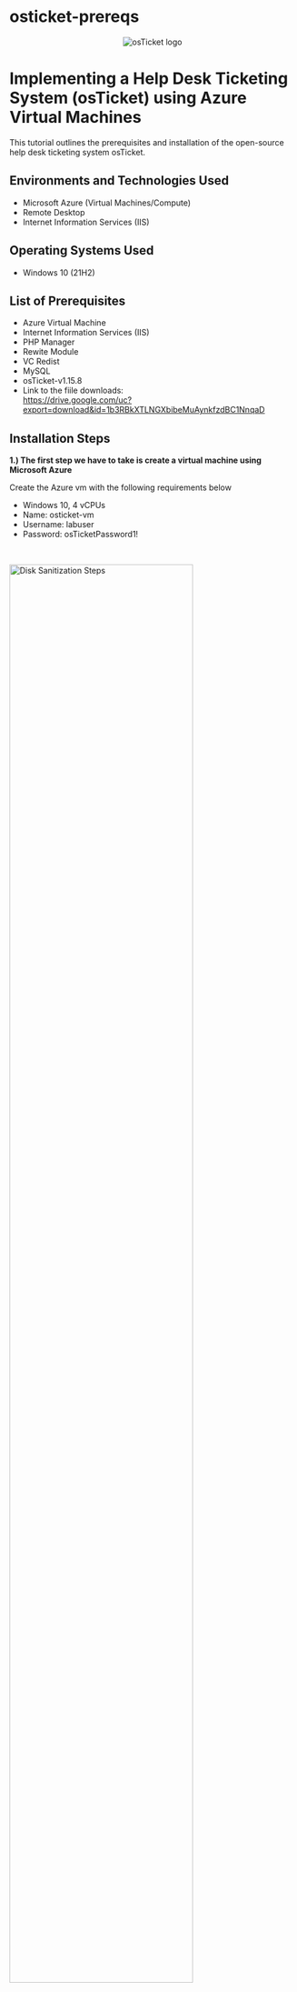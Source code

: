 # osticket-prereqs
<p align="center">
<img src="https://i.imgur.com/Clzj7Xs.png" alt="osTicket logo"/>
</p>

<h1>Implementing a Help Desk Ticketing System (osTicket) using Azure Virtual Machines</h1>
This tutorial outlines the prerequisites and installation of the open-source help desk ticketing system osTicket.<br />

<h2>Environments and Technologies Used</h2>

- Microsoft Azure (Virtual Machines/Compute)
- Remote Desktop
- Internet Information Services (IIS)

<h2>Operating Systems Used </h2>

- Windows 10</b> (21H2)

<h2>List of Prerequisites</h2>

- Azure Virtual Machine  
- Internet Information Services (IIS)
- PHP Manager
- Rewite Module 
- VC Redist
- MySQL
- osTicket-v1.15.8
- Link to the fiile downloads:<br>
  https://drive.google.com/uc?export=download&id=1b3RBkXTLNGXbibeMuAynkfzdBC1NnqaD

<h2>Installation Steps</h2>

<p><b>1.) The first step we have to take is create a virtual machine using Microsoft Azure</b><p>
<p>Create the Azure vm with the following requirements below</p>

- Windows 10, 4 vCPUs
- Name: osticket-vm
- Username: labuser
- Password: osTicketPassword1!
<br />

<p>
<img src="https://i.imgur.com/MrTgYFf.png" height="80%" width="80%" alt="Disk Sanitization Steps"/>
</p>

<p><b>2.) Once you have created your virtual machine you will want to connect to it by using the public ip address the vm is setup with. You will connect using the remote desktop connection app.</b></p>
<br />

<p>
<img src="https://i.imgur.com/fjj0PQW.png" height="50%" width="50%" alt="Disk Sanitization Steps"/>
</p>

<p><b>3.)Download the osTicket-installation-files.zip and unzip it on to your remote desktop.</b></p>
<p>We will use the files in this folder to install osTicket and some of the dependencies</p>
<p>The folder should be called "osTicket-Installation-Files</p>

<img src="https://i.imgur.com/ITlDslB.jpeg" height="50%" width="50%" alt="folder download"/>
<br />

<p><b>4.)Next we will need to enable IIS and CGI</b></p>
<p>Navigate to Control Panel --> Programs --> Programs and Features --> Turn Windows features on or off</p>
<p>
  <img src="https://i.imgur.com/ynUFdKW.png" height="30%" width="50%" alt="Control Panel "/>
  <img src="https://i.imgur.com/KZd6xRU.png" height="30%" width="50%" alt="Control Panel "/>
</p>

<p><b>Make sure all the following boxes are checked</b></p>
<p><img src="https://i.imgur.com/uxrt3Zc.png" height="30%" width="30%" alt="Control Panel "/></p>

<p><b>Check if this feature is working by going to your browser and typing in the loopback address 127.0.0.1</b></p>
<p><img src="https://i.imgur.com/sv3tsIU.png" height="60%" width="60%" alt="Control Panel "/></p>

<p><b>5.)Install PHP manager for IIS</b></p>
<p>From the osTicket-Installation-Files folder install PHP Manager for IIS (PHPManagerForIIS_V1.5.0.msi)</p>
<img src= "https://i.imgur.com/iSRGjdB.jpeg" height= "50%" width="60%" alt= PHP manager/>

<p><b>6.) Install the Rewite Module</b></p>
<p>From the osTicket-Installation-Files folder install the Rewite Module (rewrite_amd64_en-US.msi)</p>
<img src="https://i.imgur.com/qqN3srj.png" height="50%" width="50%" alt="Rewite Module"/>

<p><b>7.)Create the PHP direcory</b></p>
<p>Navigate to the system c:drive and create a directory named "PHP</p>

<p><b>Unzip PHP files into the folder</b></p>
<p>From the “osTicket-Installation-Files” folder, unzip PHP 7.3.8 (php-7.3.8-nts-Win32-VC15-x86.zip) into the “C:\PHP” folder</p>
<img src="https://i.imgur.com/zHXVS4o.jpeg" height="50%" width=" 50%"/>

<p><b>8.) Install VC redist Dependency</b></p>
<p>From the “osTicket-Installation-Files” folder, install VC_redist.x86.exe.</p>
<img src="https://i.imgur.com/hCEMJ6n.jpeg" height="50%" width="50%"/>

<p><b>9.)Install MySQL</b></p>
<p>From the “osTicket-Installation-Files” folder, install MySQL 5.5.62 (mysql-5.5.62-win32.msi)</p>

- Typical Setup ->
- Launch Configuration Wizard (after install) ->
- Standard Configuration ->
- Username: root
- Password: root

<img src="https://i.imgur.com/Ety7AsO.jpeg" height="50%" width="50%"/>
<img src="https://i.imgur.com/uVfYAT3.jpeg" height="50%" width="50%"/>
<img src="https://i.imgur.com/51tpP9L.jpeg" height="50%" width="50%"/>
<img src="https://i.imgur.com/SWUbZXv.jpeg" height="50%" width="50%"/>

<p><b>10.)Next we will have to register PHP within IIS</b></p>

<p>Open IIS as an administrator and click register new PHP version</p>
<img src="https://i.imgur.com/GODTj2E.png" height="50%" width="50%"/>

<p>When clicked register under PHP folder created in the C:drive (C:\PHP\php-cgi.exe)</p>
<img src="https://i.imgur.com/lc4qP0s.png" height="50%" width="50%"/>

<p>Reload IIS (Open IIS, Stop and Start the server)</p>
<img src="https://i.imgur.com/LDNGiIt.png" height="30%" width="30%" />

<h3><b>11.)Now we get to install osTicket</b></h3>

- From the “osTicket-Installation-Files” folder, unzip “osTicket-v1.15.8.zip” 
- Copy the “upload” folder into “c:\inetpub\wwwroot”
- Within “c:\inetpub\wwwroot”, Rename “upload” to “osTicket”
  
<img src="https://i.imgur.com/PAQTIOE.jpeg" height="50%" width="50%" />

<p>Reload IIS (Open IIS, Stop and Start the server)</p>
<img src="https://i.imgur.com/LDNGiIt.png" height="30%" width="30%" />

<p>Navigate to osTicket through IIS</p>
<p>Go to sites -> Default -> osTicket. On the right, click “Browse *:80”</p>
<img src="https://i.imgur.com/OtFm4gV.png" height="60%" width="80%"/>

<p>We've launched osTicket and now need to enable required extensions for osTicket.</p>
<p>We will need to enable these extensions in IIS</p>
<img src="https://i.imgur.com/7KZsybb.png" height="50%" width="50%"/>

<p>To enable the extensions: -Go back to IIS, sites -> Default -> osTicket -Double click PHP manager -Click "Enable or disable an extension"</p>
<div style="display: flex; flex-direction: row; flex-wrap:wrap;">
    <img src="https://i.imgur.com/PAKfiT3.png" width="60%" />
    <img src="https://i.imgur.com/1yr0VCh.png" width="70%" height="50%"/>
    <p>We will want to enable three extensions from here.</p>
      <ol>
        <li>php_imap.dll</li>
        <li>php_intl.dll</li>
        <li>php_opcache.dll</li>
        
      </ol>
    <img src="https://i.imgur.com/UKbsV2z.png" width="60%" />
</div>





